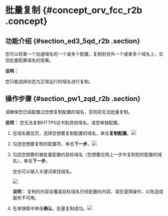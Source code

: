 # 批量复制 {#concept_orv_fcc_r2b .concept}

## 功能介绍 {#section_ed3_5qd_r2b .section}

您可以将某一个加速域名的一个或多个配置，复制到另外一个或者多个域名上，实现批量配置域名的效果。

**说明：** 

您只能选择状态为正常运行的域名进行复制。

## 操作步骤 {#section_pw1_zqd_r2b .section}

请确保您已经配置过您想复制配置的域名，否则将无法批量复制。

**说明：** 您无法复制HTTPS证书到其他域名，请您单独配置。

1.  在域名概览页，选择您想要复制配置的域名，单击**复制配置**。![](http://static-aliyun-doc.oss-cn-hangzhou.aliyuncs.com/assets/img/17043/15331437378715_zh-CN.png)
2.  勾选您想要复制的配置项，单击**下一步**。![](http://static-aliyun-doc.oss-cn-hangzhou.aliyuncs.com/assets/img/17043/15331437378716_zh-CN.png)
3.  勾选您想要的被批量配置的目标域名（您想要应用上一步中复制到的配置的域名），单击**下一步**。

    您也可以输入关键词查找域名。

    ![](http://static-aliyun-doc.oss-cn-hangzhou.aliyuncs.com/assets/img/17043/15331437378717_zh-CN.png)

    **说明：** 复制的内容会覆盖目标域名已经配置的内容，请您谨慎操作，以免造成服务不可用。

4.  在单弹窗中单击**确认**，批量复制成功。![](http://static-aliyun-doc.oss-cn-hangzhou.aliyuncs.com/assets/img/17043/15331437378719_zh-CN.png)

